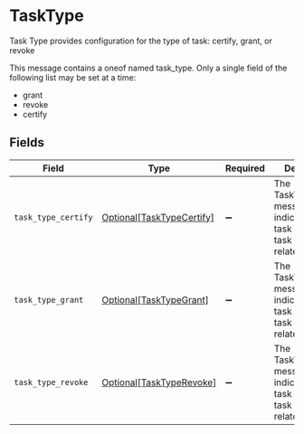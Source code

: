 # TaskType

Task Type provides configuration for the type of task: certify, grant, or revoke

This message contains a oneof named task_type. Only a single field of the following list may be set at a time:
  - grant
  - revoke
  - certify



## Fields

| Field                                                                                        | Type                                                                                         | Required                                                                                     | Description                                                                                  |
| -------------------------------------------------------------------------------------------- | -------------------------------------------------------------------------------------------- | -------------------------------------------------------------------------------------------- | -------------------------------------------------------------------------------------------- |
| `task_type_certify`                                                                          | [Optional[TaskTypeCertify]](../../models/shared/tasktypecertify.md)                          | :heavy_minus_sign:                                                                           | The TaskTypeCertify message indicates that a task is a certify task and all related details. |
| `task_type_grant`                                                                            | [Optional[TaskTypeGrant]](../../models/shared/tasktypegrant.md)                              | :heavy_minus_sign:                                                                           | The TaskTypeGrant message indicates that a task is a grant task and all related details.     |
| `task_type_revoke`                                                                           | [Optional[TaskTypeRevoke]](../../models/shared/tasktyperevoke.md)                            | :heavy_minus_sign:                                                                           | The TaskTypeRevoke message indicates that a task is a revoke task and all related details.   |
